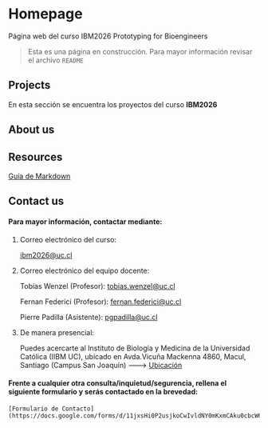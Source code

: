 # Homepage
Página web del curso IBM2026 Prototyping for Bioengineers

> Esta es una página en construcción. Para mayor información revisar el archivo `README`

## Projects

En esta sección se encuentra los proyectos del curso **IBM2026**

## About us


## Resources

[Guía de Markdown](https://www.markdownguide.org/basic-syntax)

## Contact us
#### Para mayor información, contactar mediante:
1. Correo electrónico del curso:

    ibm2026@uc.cl

2. Correo electrónico del equipo docente:

   Tobias Wenzel (Profesor):
     tobias.wenzel@uc.cl
      
   Fernan Federici (Profesor):
     fernan.federici@uc.cl
   
   Pierre Padilla (Asistente):
    pgpadilla@uc.cl
    
 3. De manera presencial:
 
    Puedes acercarte al Instituto de Biología y Medicina de la Universidad Católica (IIBM UC), ubicado en Avda.Vicuña Mackenna 4860, Macul, Santiago (Campus San Joaquín) ---> 
    [Ubicación](https://www.google.com/maps/dir//Instituto+de+Ingenier%C3%ADa+Biol%C3%B3gica+y+M%C3%A9dica+Macul+Regi%C3%B3n+Metropolitana/@-33.4998892,-70.6119569,14z/data=!4m8!4m7!1m0!1m5!1m1!1s0x9662d171c43d3ca7:0xc56aaf04b611dc7a!2m2!1d-70.6119569!2d-33.4998892 "IIBM")
    
    
    
  #### Frente a cualquier otra consulta/inquietud/segurencia, rellena el siguiente formulario y serás contactado en la brevedad:
    [Formulario de Contacto] (https://docs.google.com/forms/d/11jxsHi0P2usjkoCwIvldNY0mKxmCAku0cbcW64B4xu0/edit)
    
